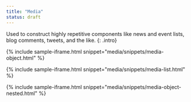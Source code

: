 ```yaml
---
title: "Media"
status: draft
---
```

Used to construct highly repetitive components like news and event lists, blog comments, tweets, and the like.
{: .intro}

{% include sample-iframe.html snippet="media/snippets/media-object.html" %}


{% include sample-iframe.html snippet="media/snippets/media-list.html" %}

{% include sample-iframe.html snippet="media/snippets/media-object-nested.html" %}